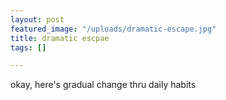 ```yaml
---
layout: post
featured_image: "/uploads/dramatic-escape.jpg"
title: dramatic escpae
tags: []

---
```

okay, here's gradual change thru daily habits